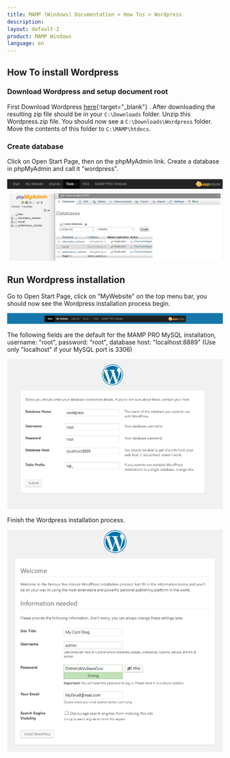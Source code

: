 ```yaml
---
title: MAMP (Windows) Documentation > How Tos > Wordpress
description: 
layout: default-2
product: MAMP Windows
language: en
---
```


## How To install Wordpress

### Download Wordpress and setup document root

First Download Wordpress [here](https://wordpress.org){:target="_blank"} . After downloading the resulting zip file should be in your `C:\Downloads` folder. Unzip this Wordpress.zip file. You should now see a `C:\Downloads\Wordpress` folder. Move the contents of this folder  to `C:\MAMP\htdocs`.

### Create database

Click on Open Start Page, then on the phpMyAdmin link. Create a database in phpMyAdmin and call it "wordpress".

![MAMP](/en/MAMP-Windows/How-Tos/Wordpress/phpMyAdminAddWordpress.png)

## Run Wordpress installation

Go to Open Start Page, click on  "MyWebsite" on the top menu bar, you should now see the Wordpress installation process begin.

![MAMP](/en/MAMP-Windows/How-Tos/Wordpress/MyWebsiteLink.png)

The following fields are the default for the MAMP PRO MySQL installation, username: "root", password: "root", database host: "localhost:8889" (Use only "localhost" if your MySQL port is 3306)

![MAMP](/en/MAMP-Windows/How-Tos/Wordpress/WordpressWizard.png)

Finish the Wordpress installation process. 

![MAMP](/en/MAMP-Windows/How-Tos/Wordpress/WordpressWizard2.png)











